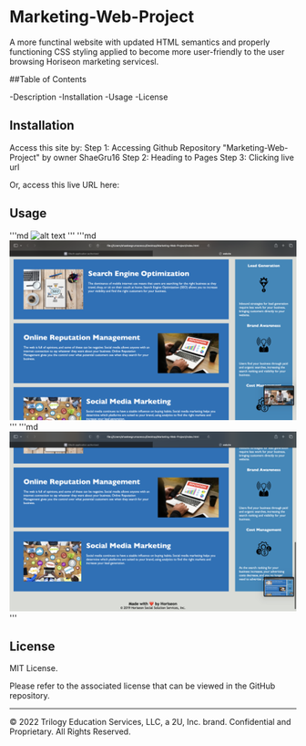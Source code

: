 # Marketing-Web-Project

A more functinal website with updated HTML semantics and properly functioning CSS styling applied to become more user-friendly to the user browsing Horiseon marketing servicesl. 

##Table of Contents

-Description
-Installation
-Usage
-License


## Installation
Access this site by:
Step 1: Accessing Github Repository "Marketing-Web-Project" by owner ShaeGru16
Step 2: Heading to Pages
Step 3: Clicking live url

Or, access this live URL here:


## Usage 

'''md
![alt text](assets/images/1.png)
'''
'''md
![alt text](assets/images/2.png)
'''
'''md
![alt text](assets/images/3.png)
'''

## License

MIT License.

Please refer to the associated license that can be viewed in the GitHub repository.

---
© 2022 Trilogy Education Services, LLC, a 2U, Inc. brand. Confidential and Proprietary. All Rights Reserved.
